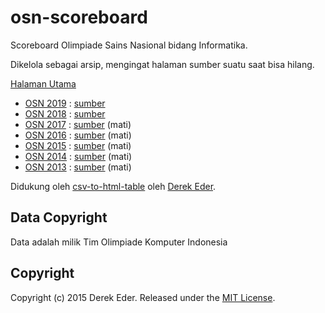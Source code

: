 # osn-scoreboard

Scoreboard Olimpiade Sains Nasional bidang Informatika.

Dikelola sebagai arsip, mengingat halaman sumber suatu saat bisa hilang.

[Halaman Utama](http://olimpiadeinformatika.com/scoreboard)
* [OSN 2019](http://olimpiadeinformatika.com/scoreboard/2019.html) : [sumber](http://osn2019.toki.id)
* [OSN 2018](http://olimpiadeinformatika.com/scoreboard/2018.html) : [sumber](http://osn2018.toki.id)
* [OSN 2017](http://olimpiadeinformatika.com/scoreboard/2017.html) : [sumber](http://osn2017scoreboard.ia-toki.org) (mati)
* [OSN 2016](http://olimpiadeinformatika.com/scoreboard/2016.html) : [sumber](http://osn2016.ia-toki.org) (mati)
* [OSN 2015](http://olimpiadeinformatika.com/scoreboard/2015.html) : [sumber](https://github.com/ia-toki/osn2015-results) (mati)
* [OSN 2014](http://olimpiadeinformatika.com/scoreboard/2014.html) : [sumber](http://osn.if.itb.ac.id/scoreboard) (mati)
* [OSN 2013](http://olimpiadeinformatika.com/scoreboard/2013.html) : [sumber](http://167.205.32.27/oyamasa) (mati)

Didukung oleh [csv-to-html-table](https://github.com/derekeder/csv-to-html-table) oleh [Derek Eder](https://github.com/derekeder).

## Data Copyright

Data adalah milik Tim Olimpiade Komputer Indonesia

## Copyright

Copyright (c) 2015 Derek Eder. Released under the [MIT License](https://github.com/derekeder/csv-to-html-table/blob/master/LICENSE).
